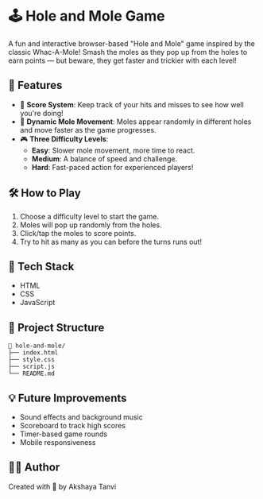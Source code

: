 
# 🕹️ Hole and Mole Game

A fun and interactive browser-based "Hole and Mole" game inspired by the classic Whac-A-Mole! Smash the moles as they pop up from the holes to earn points — but beware, they get faster and trickier with each level!

## 🚀 Features

- 🎯 **Score System**: Keep track of your hits and misses to see how well you're doing!
- 🐹 **Dynamic Mole Movement**: Moles appear randomly in different holes and move faster as the game progresses.
- 🎮 **Three Difficulty Levels**:
  - **Easy**: Slower mole movement, more time to react.
  - **Medium**: A balance of speed and challenge.
  - **Hard**: Fast-paced action for experienced players!

## 🛠️ How to Play

1. Choose a difficulty level to start the game.
2. Moles will pop up randomly from the holes.
3. Click/tap the moles to score points.
4. Try to hit as many as you can before the turns runs out!

## 🧩 Tech Stack

- HTML
- CSS
- JavaScript

## 📁 Project Structure

```
📁 hole-and-mole/
├── index.html
├── style.css
├── script.js
└── README.md
```

## 💡 Future Improvements

- Sound effects and background music
- Scoreboard to track high scores
- Timer-based game rounds
- Mobile responsiveness

## 🧑‍💻 Author

Created with 💚 by Akshaya Tanvi


